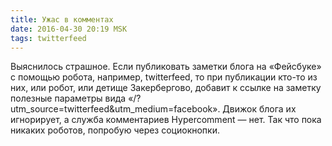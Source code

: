 ```yaml
---
title: Ужас в комментах
date: 2016-04-30 20:19 MSK
tags: twitterfeed
---
```


Выяснилось страшное. Если публиковать заметки блога на «Фейсбуке» с помощью робота, например, twitterfeed, то при публикации кто-то из них, или робот, или детище Закербергово, добавит к ссылке на заметку полезные параметры вида «/?utm_source=twitterfeed&utm_medium=facebook». Движок блога их игнорирует, а служба комментариев Hypercomment — нет. Так что пока никаких роботов, попробую через социокнопки.
